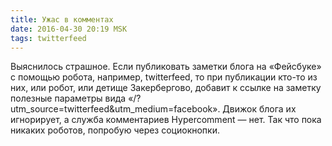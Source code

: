 ```yaml
---
title: Ужас в комментах
date: 2016-04-30 20:19 MSK
tags: twitterfeed
---
```


Выяснилось страшное. Если публиковать заметки блога на «Фейсбуке» с помощью робота, например, twitterfeed, то при публикации кто-то из них, или робот, или детище Закербергово, добавит к ссылке на заметку полезные параметры вида «/?utm_source=twitterfeed&utm_medium=facebook». Движок блога их игнорирует, а служба комментариев Hypercomment — нет. Так что пока никаких роботов, попробую через социокнопки.
